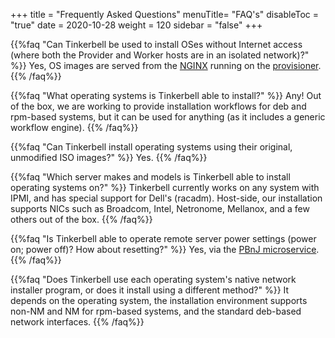 +++
title = "Frequently Asked Questions"
menuTitle= "FAQ's"
disableToc = "true"
date = 2020-10-28
weight = 120
sidebar = "false"
+++

{{%faq "Can Tinkerbell be used to install OSes without Internet access (where both the Provider and Worker hosts are in an isolated network)?" %}}
Yes, OS images are served from the [NGINX](https://docs.tinkerbell.org/#whats-powering-tinkerbell) running on the [provisioner](https://docs.tinkerbell.org/architecture/).
{{% /faq%}}

{{%faq "What operating systems is Tinkerbell able to install?" %}}
Any! Out of the box, we are working to provide installation workflows for deb and rpm-based systems, but it can be used for anything (as it includes a generic workflow engine).
{{% /faq%}}

{{%faq "Can Tinkerbell install operating systems using their original, unmodified ISO images?" %}}
Yes.
{{% /faq%}}

{{%faq "Which server makes and models is Tinkerbell able to install operating systems on?" %}}
Tinkerbell currently works on any system with IPMI, and has special support for Dell's (racadm). Host-side, our installation supports NICs such as Broadcom, Intel, Netronome, Mellanox, and a few others out of the box.
{{% /faq%}}

{{%faq "Is Tinkerbell able to operate remote server power settings (power on; power off)? How about resetting?" %}}
Yes, via the [PBnJ microservice](https://docs.tinkerbell.org/#whats-powering-tinkerbell).
{{% /faq%}}

{{%faq "Does Tinkerbell use each operating system's native network installer program, or does it install using a different method?" %}}
It depends on the operating system, the installation environment supports non-NM and NM for rpm-based systems, and the standard deb-based network interfaces.
{{% /faq%}}

